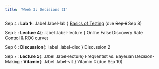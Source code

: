 ```yaml
---
title: 'Week 3: Decisions II'
---
```


Sep 4
: **Lab 1**{: .label .label-lab } [Basics of Testing](https://data102.datahub.berkeley.edu/hub/user-redirect/git-pull?repo=https%3A%2F%2Fgithub.com%2Fds-102%2Ffa23-materials&urlpath=lab%2Ftree%2Ffa23-materials%2Flab%2Flab01%2Flab01.ipynb&branch=main) (due ~~Sep 6~~ Sep 8)

Sep 5
: **Lecture 4**{: .label .label-lecture } Online False Discovery Rate Control & ROC curves

Sep 6
: **Discussion**{: .label .label-disc } Discussion 2

Sep 7
: **Lecture 5**{: .label .label-lecture} Frequentist vs. Bayesian Decision-Making
: **Vitamin**{: .label .label-vit } Vitamin 3 (due Sep 10)
